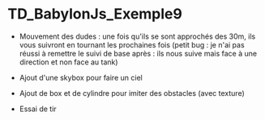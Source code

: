 # TD_BabylonJs_Exemple9

- Mouvement des dudes : une fois qu'ils se sont approchés des 30m, ils vous suivront en tournant les prochaines fois (petit bug : je n'ai pas réussi à remettre le suivi de base après : ils nous suive mais face à une direction et non face au tank)  


- Ajout d'une skybox pour faire un ciel  


- Ajout de box et de cylindre pour imiter des obstacles (avec texture)   


- Essai de tir 
